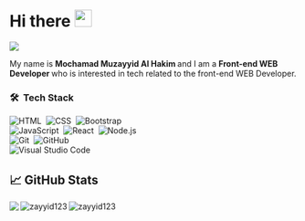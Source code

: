 # Hi there <img src="https://media.giphy.com/media/hvRJCLFzcasrR4ia7z/giphy.gif" width="30px">

![](https://visitor-badge.glitch.me/badge?page_id=zayyid123)

My name is <b> Mochamad Muzayyid Al Hakim </b> and I am a <b> Front-end WEB Developer </b> who is interested in tech related to the front-end WEB Developer.

### 🛠 &nbsp;Tech Stack

![HTML](https://img.shields.io/badge/-HTML-05122A?style=flat&logo=HTML5)&nbsp;
![CSS](https://img.shields.io/badge/-CSS-05122A?style=flat&logo=CSS3&logoColor=1572B6)&nbsp;
![Bootstrap](https://img.shields.io/badge/-Bootstrap-05122A?style=flat&logo=bootstrap&logoColor=563D7C)
<br />
![JavaScript](https://img.shields.io/badge/-JavaScript-05122A?style=flat&logo=javascript)&nbsp;
![React](https://img.shields.io/badge/-React-05122A?style=flat&logo=react)&nbsp;
![Node.js](https://img.shields.io/badge/-Node.js-05122A?style=flat&logo=node.js)&nbsp;
<br />
![Git](https://img.shields.io/badge/-Git-05122A?style=flat&logo=git)&nbsp;
![GitHub](https://img.shields.io/badge/-GitHub-05122A?style=flat&logo=github)&nbsp;
<br />
![Visual Studio Code](https://img.shields.io/badge/-Visual%20Studio%20Code-05122A?style=flat&logo=visual-studio-code&logoColor=007ACC)&nbsp;

## &#x1f4c8; GitHub Stats
<p align="left">
  <img align="left" src="https://github-readme-stats.vercel.app/api?username=zayyid123&show_icons=true&theme=radical" />
</p>

<p align="left" ><img align="left" src="https://github-readme-streak-stats.herokuapp.com/?user=zayyid123&theme=radical" alt="zayyid123" /></p>

<p><img align="center" src="https://github-readme-stats.vercel.app/api/top-langs?username=zayyid123&show_icons=true&locale=en&layout=compact&theme=radical" alt="zayyid123" /></p>
